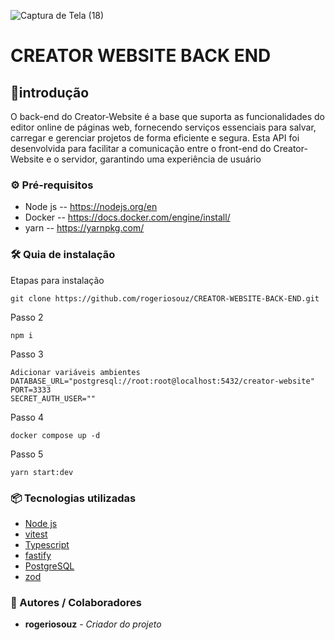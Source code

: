 ![Captura de Tela (18)](https://github.com/rogeriosouz/CREATOR-WEBSITE/assets/76504596/4335b0bb-8743-44d4-b139-57d549be2dda)

# CREATOR WEBSITE BACK END

## 🚀introdução
O back-end do Creator-Website é a base que suporta as funcionalidades do editor online de páginas web, fornecendo serviços essenciais para salvar, carregar e gerenciar projetos de forma eficiente e segura. Esta API foi desenvolvida para facilitar a comunicação entre o front-end do Creator-Website e o servidor, garantindo uma experiência de usuário

### ⚙️ Pré-requisitos
  * Node js -- https://nodejs.org/en
  * Docker -- https://docs.docker.com/engine/install/
  * yarn -- https://yarnpkg.com/

### 🛠️ Quia de instalação

Etapas para instalação
```
git clone https://github.com/rogeriosouz/CREATOR-WEBSITE-BACK-END.git
```
Passo 2
```
npm i
```
Passo 3
```
Adicionar variáveis ambientes
DATABASE_URL="postgresql://root:root@localhost:5432/creator-website"
PORT=3333
SECRET_AUTH_USER=""
```
Passo 4
```
docker compose up -d
```
Passo 5
```
yarn start:dev
```

### 📦 Tecnologias utilizadas
* [Node js](https://nodejs.org/en)
* [vitest](https://vitest.dev/)
* [Typescript](https://www.typescriptlang.org)
* [fastify](https://fastify.dev)
* [PostgreSQL](https://www.postgresql.org/)
* [zod](https://zod.dev/)

### 👷 Autores / Colaboradores

* **rogeriosouz** - *Criador do projeto*
